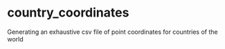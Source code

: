 # country_coordinates
Generating an exhaustive csv file of point coordinates for countries of the world
